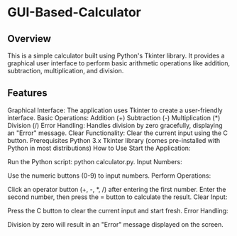# GUI-Based-Calculator
## Overview
This is a simple calculator built using Python's Tkinter library. It provides a graphical user interface to perform basic arithmetic operations like addition, subtraction, multiplication, and division.

## Features
Graphical Interface: The application uses Tkinter to create a user-friendly interface.
Basic Operations:
Addition (+)
Subtraction (-)
Multiplication (*)
Division (/)
Error Handling: Handles division by zero gracefully, displaying an "Error" message.
Clear Functionality: Clear the current input using the C button.
Prerequisites
Python 3.x
Tkinter library (comes pre-installed with Python in most distributions)
How to Use
Start the Application:

Run the Python script: python calculator.py.
Input Numbers:

Use the numeric buttons (0-9) to input numbers.
Perform Operations:

Click an operator button (+, -, *, /) after entering the first number.
Enter the second number, then press the = button to calculate the result.
Clear Input:

Press the C button to clear the current input and start fresh.
Error Handling:

Division by zero will result in an "Error" message displayed on the screen.
